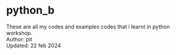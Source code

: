 # python_b
These are all my codes and examples codes that i learnt in python workshop.
<br>
Author: pit
<br>
Updated: 22 feb 2024

